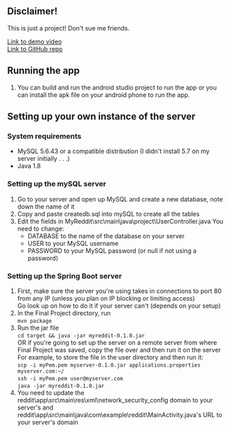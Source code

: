 ## Disclaimer!
This is just a project! Don't sue me friends.

[Link to demo video](https://drive.google.com/open?id=17u2P_LEzlr45iOuYdfPg53WGvJGHJO9r)  
[Link to GitHub repo](https://github.com/nguyen41v/snap-and-reddit/tree/master/special-topics-reddit)  

## Running the app
1. You can build and run the android studio project to run the app or you can install the apk file on your android phone to run the app.

## Setting up your own instance of the server

### System requirements
* MySQL 5.6.43 or a compatible distribution (I didn't install 5.7 on my server initially . . .)
* Java 1.8

### Setting up the mySQL server
1. Go to your server and open up MySQL and create a new database, note down the name of it  
2. Copy and paste createdb.sql into mySQL to create all the tables  
3. Edit the fields in MyReddit\src\main\java\project\UserController.java
    You need to change:  
    * DATABASE to the name of the database on your server  
    * USER to your MySQL username  
    * PASSWORD to your MySQL password (or null if not using a password)

### Setting up the Spring Boot server
1. First, make sure the server you're using takes in connections to port 80 from any IP (unless you plan on IP blocking or limiting access)  
   Go look up on how to do it if your server can't (depends on your setup)
2. In the Final Project directory, run  
    `
    mvn package
    `  
3. Run the jar file  
    `
    cd target && java -jar myreddit-0.1.0.jar
    `  
    OR if you're going to set up the server on a remote server from where Final Project was saved, 
    copy the file over and then run it on the server  
    For example, to store the file in the user directory and then run it:  
    `
    scp -i myPem.pem myserver-0.1.0.jar applications.properties myserver.com:~/
    `  
    `
    ssh -i myPem.pem user@myserver.com
    `  
    `
    java -jar myreddit-0.1.0.jar
    `
4. You need to update the reddit\app\src\main\res\xml\network_security_config domain to your server's and reddit\app\src\main\java\com\example\reddit\MainActivity.java's URL to your server's domain

